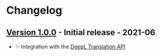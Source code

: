 # Changelog

## [Version 1.0.0](https://github.com/dataiku/dss-plugin-deepl-translation/releases/tag/v1.0.0) - Initial release - 2021-06

- ✨ Integration with the [DeepL Translation API](https://www.deepl.com/en/translator)
